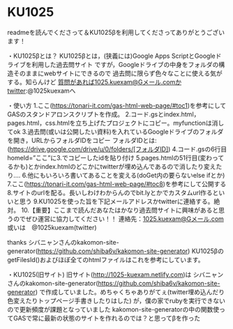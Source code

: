 # KU1025
readmeを読んでくださって＆KU1025βを利用してくださってありがとうございます！

・KU1025βとは？
KU1025βとは，(狭義には)Google Apps ScriptとGoogleドライブを利用した過去問サイト
ですが，Googleドライブの中身をフォルダの構造そのままにwebサイトにできるので
過去問に限らず色々なことに使える気がする。知らんけど
質問があれば1025.kuexam@Gメール.comかtwitter:@1025kuexamへ

・使い方
1.ここ(https://tonari-it.com/gas-html-web-page/#toc1)を参考にしてGASのスタンドアロンスクリプトを作成。
2.コード.gsとindex.html，pages.html，css.htmlを立ち上げたプロジェクトにコピー。myfunctionは消してok
3.過去問(或いは公開したい資料)を入れているGoogleドライブのフォルダを開き，URLからフォルダIDをコピー
フォルダIDとは:(https://drive.google.com/drive/u/0/folders/[フォルダID])
4.コード.gsの6行目homeId=”ここ”に3.でコピーしたidを貼り付け
5.pages.htmlの51行目(変わってるかも)とかindex.htmlのどこかにtwitterが埋め込んであるので消したり変えたり....
6.他にもいろいろ書いてあることを変える(doGet内の要らないelse ifとか)
7.ここ(https://tonari-it.com/gas-html-web-page/#toc8)を参考にして公開する
8.サイトのurlを配る。長いしわけわからんのでbit.lyとかでカスタムurl作るといいと思う
9.KU1025を使った旨を下記メールアドレスかtwitterに連絡する。絶対。
10.【重要】ここまで読んだあなたはかなり過去問サイトに興味があると思うのでぜひ運営に協力してください！！
連絡先：1025.kuexam@Gメール.com　或いは　@1025kuexam(twitter)

thanks
シバニャンさんのkakomon-site-generator(https://github.com/shiba6v/kakomon-site-generator)
KU1025βのgetFilesId()およびほぼ全てのhtmlファイルはこれを参考にしています。

・KU1025(旧サイト)
旧サイト(http://1025-kuexam.netlify.com)は
シバニャンさんのkakomon-site-generator(https://github.com/shiba6v/kakomon-site-generator)
で作成していました。めちゃくちゃありがてぇ(twitter埋め込んだり色変えたりトップページ手書きしたりはした)
が，僕の家でrubyを実行できないので更新頻度が課題となっていました
kakomon-site-generatorの中の関数使ってGASで常に最新の状態のサイトを作れるのでは？と思ってβを作った

